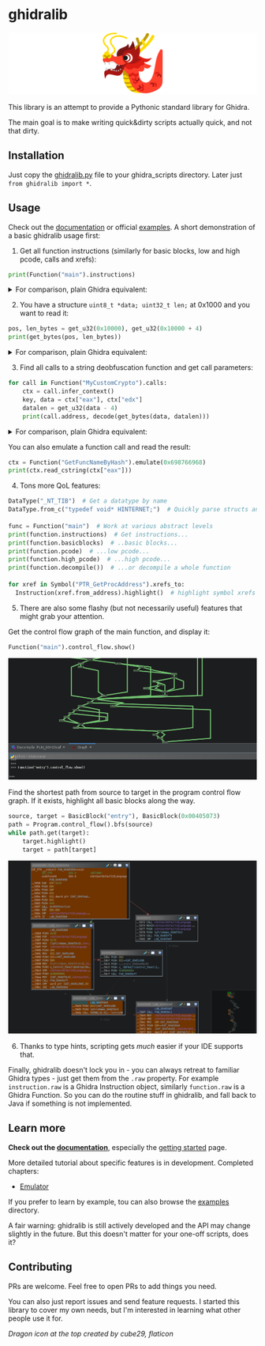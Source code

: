 # ghidralib

![](./docs/dragon1.png)

This library is an attempt to provide a Pythonic standard library for Ghidra.

The main goal is to make writing quick&dirty scripts actually quick, and not that dirty.

## Installation

Just copy the [ghidralib.py](https://github.com/msm-code/ghidralib/blob/master/ghidralib.py) file to your ghidra_scripts directory.
Later just `from ghidralib import *`.

## Usage

Check out the [documentation](https://msm-code.github.io/ghidralib/) or official [examples](./examples/).
A short demonstration of a basic ghidralib usage first:

1. Get all function instructions (similarly for basic blocks, low and high pcode, calls and xrefs):

```python
print(Function("main").instructions)
```

<details>
  <summary>For comparison, plain Ghidra equivalent:</summary>

  ```python
  function_manager = currentProgram.getFunctionManager()
  symbol_table = currentProgram.getSymbolTable()
  main = list(symbol_table.getSymbols('main'))[0].getAddress()
  function = function_manager.getFunctionAt(main)
  instructions = currentProgram.getListing().getInstructions(function.getBody(), True)
  print(list(instructions))
  ```
</details>

2. You have a structure `uint8_t *data; uint32_t len;` at 0x1000 and you want to read it:

```python
pos, len_bytes = get_u32(0x10000), get_u32(0x10000 + 4)
print(get_bytes(pos, len_bytes))
```

<details>
  <summary>For comparison, plain Ghidra equivalent:</summary>

  ```python
  start_address = toAddr(0x10000)
  pos = currentProgram.getMemory().getInt(start_address)
  len_bytes = currentProgram.getMemory().getInt(start_address.add(4))
  data = getBytes(toAddr(pos), len_bytes)
  print(" ".join(chr(c % 256) for byte in data))  # signed bytes <3
  ```
</details>

3. Find all calls to a string deobfuscation function and get call parameters:

```python
for call in Function("MyCustomCrypto").calls:
    ctx = call.infer_context()
    key, data = ctx["eax"], ctx["edx"]
    datalen = get_u32(data - 4)
    print(call.address, decode(get_bytes(data, datalen)))
```

<details>
  <summary>For comparison, plain Ghidra equivalent:</summary>

  Just joking! Too long to fit in this README.
</details>

You can also emulate a function call and read the result:

```python
ctx = Function("GetFuncNameByHash").emulate(0x698766968)
print(ctx.read_cstring(ctx["eax"]))
```

4. Tons more QoL features:

```python
DataType("_NT_TIB")  # Get a datatype by name
DataType.from_c("typedef void* HINTERNET;")  # Quickly parse structs and typedefs

func = Function("main")  # Work at various abstract levels
print(function.instructions)  # Get instructions...
print(function.basicblocks)  # ..basic blocks...
print(function.pcode)  # ...low pcode...
print(function.high_pcode)  # ...high pcode...
print(function.decompile())  # ...or decompile a whole function

for xref in Symbol("PTR_GetProcAddress").xrefs_to:
  Instruction(xref.from_address).highlight()  # highlight symbol xrefs
```

5. There are also some flashy (but not necessarily useful) features that might
grab your attention.

Get the control flow graph of the main function, and display it:

```python
Function("main").control_flow.show()
```

![](./docs/graph.png)

Find the shortest path from source to target in the program control flow graph.
If it exists, highlight all basic blocks along the way.

```python
source, target = BasicBlock("entry"), BasicBlock(0x00405073)
path = Program.control_flow().bfs(source)
while path.get(target):
    target.highlight()
    target = path[target]
```

![](./docs/bfs_highlight.png)

6. Thanks to type hints, scripting gets *much* easier if your IDE supports that.

Finally, ghidralib doesn't lock you in - you can always retreat to familiar Ghidra types -
just get them from the `.raw` property. For example `instruction.raw`
is a Ghidra Instruction object, similarly `function.raw` is a Ghidra Function.
So you can do the routine stuff in ghidralib, and fall back to Java if something
is not implemented.

## Learn more

**Check out the [documentation](https://msm-code.github.io/ghidralib/)**, especially the
[getting started](https://msm-code.github.io/ghidralib/getting_started/) page.

More detailed tutorial about specific features is in development. Completed chapters:

* [Emulator](https://msm-code.github.io/ghidralib/emulator/)

If you prefer to learn by example, tou can also browse the [examples](./examples/) directory.

A fair warning: ghidralib is still actively developed and the API may change
slightly in the future. But this doesn't matter for your one-off scripts, does it?

## Contributing

PRs are welcome. Feel free to open PRs to add things you need.

You can also just report issues and send feature requests. I started this library to
cover my own needs, but I'm interested in learning what other people use it for.

*Dragon icon at the top created by cube29, flaticon*
